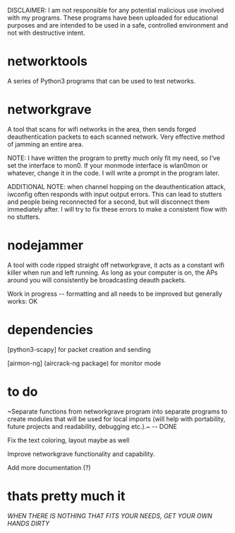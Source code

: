DISCLAIMER: I am not responsible for any potential malicious use involved with my programs. These programs have been uploaded for educational purposes and are intended to be used in a safe, controlled environment and not with destructive intent.

# networktools
A series of Python3 programs that can be used to test networks.

# networkgrave
A tool that scans for wifi networks in the area, then sends forged deauthentication packets to each scanned network. Very effective method of jamming an entire area.

NOTE: I have written the program to pretty much only fit my need, so I've set the interface to mon0. If your monmode interface is wlan0mon or whatever, change it in the code. I will write a prompt in the program later.

ADDITIONAL NOTE: when channel hopping on the deauthentication attack, iwconfig often responds with input output errors. This can lead to stutters and people being reconnected for a second, but will disconnect them immediately after. I will try to fix these errors to make a consistent flow with no stutters.

# nodejammer
A tool with code ripped straight off networkgrave, it acts as a constant wifi killer when run and left running. As long as your computer is on, the APs around you will consistently be broadcasting deauth packets.

Work in progress -- formatting and all needs to be improved but generally works: OK

# dependencies
[python3-scapy] for packet creation and sending

[airmon-ng] (aircrack-ng package) for monitor mode

# to do
~Separate functions from networkgrave program into separate programs to create modules that will be used for local imports (will help with portability, future projects and readability, debugging etc.).~ -- DONE

Fix the text coloring, layout maybe as well

Improve networkgrave functionality and capability.

Add more documentation (?)

# thats pretty much it
_WHEN THERE IS NOTHING THAT FITS YOUR NEEDS, GET YOUR OWN HANDS DIRTY_

